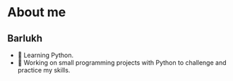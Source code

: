 # About me
## **Barlukh**
- 🌱 Learning Python.
- 🔭 Working on small programming projects with Python to challenge and practice my skills.


